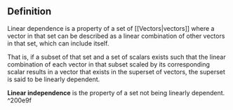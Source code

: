 ## Definition
Linear dependence is a property of a set of [[Vectors|vectors]] where a vector in that set can be described as a linear combination of other vectors in that set, which can include itself.

That is, if a subset of that set and a set of scalars exists such that the linear combination of each vector in that subset scaled by its corresponding scalar results in a vector that exists in the superset of vectors, the superset is said to be linearly dependent.

**Linear independence** is the property of a set not being linearly dependent. ^200e9f